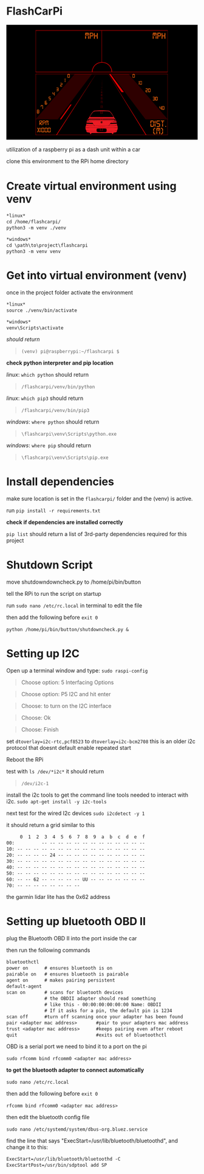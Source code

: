 # FlashCarPi
![background for flashcarpi](https://github.com/BasicWalker/flashcarpi/blob/master/assets/flashretrobackground.jpg?raw=true)

utilization of a raspberry pi as a dash unit within a car

clone this environment to the RPi home directory

# Create virtual environment using venv
```
*linux*
cd /home/flashcarpi/
python3 -m venv ./venv
```
```
*windows*
cd \path\to\project\flashcarpi
python3 -m venv venv
```

# Get into virtual environment (venv)
once in the project folder activate the environment
```
*linux*
source ./venv/bin/activate
```
```
*windows*
venv\Scripts\activate
```
*should return*
>`(venv) pi@raspberrypi:~/flashcarpi $ `

**check python interpreter and pip location**

*linux*: `which python` should return 
>`/flashcarpi/venv/bin/python`

*linux*: `which pip3` should return 
>`/flashcarpi/venv/bin/pip3`

*windows*: `where python` should return 
>`\flashcarpi\venv\Scripts\python.exe`

*windows*: `where pip` should return 
>`\flashcarpi\venv\Scripts\pip.exe `

# Install dependencies
make sure location is set in the `flashcarpi/` folder and the (venv) is active.

run `pip install -r requirements.txt`

**check if dependencies are installed correctly**

`pip list` should return a list of 3rd-party dependencies required for this project

# Shutdown Script
move shutdowndowncheck.py to /home/pi/bin/button

tell the RPi to run the script on startup

 run `sudo nano /etc/rc.local` in terminal to edit the file
 
 then add the following before `exit 0`
 
 `python /home/pi/bin/button/shutdowncheck.py &`

# Setting up I2C
Open up a terminal window and type:  `sudo raspi-config`

>Choose option: 5 Interfacing Options

>Choose option: P5 I2C and hit enter

>Choose:  <Yes> to turn on the I2C interface
  
>Choose: Ok

>Choose:  Finish

set `dtoverlay=i2c-rtc,pcf8523` to `dtoverlay=i2c-bcm2708`
this is an older i2c protocol that doesnt default enable repeated start

Reboot the RPi
  
test with
`ls /dev/*i2c*`
it should return
>`/dev/i2c-1`

install the i2c tools to get the command line tools needed to interact with i2c.  `sudo apt-get install -y i2c-tools`

next test for the wired I2c devices `sudo i2cdetect -y 1`

it should return a grid similar to this


```
     0  1  2  3  4  5  6  7  8  9  a  b  c  d  e  f
00:          -- -- -- -- -- -- -- -- -- -- -- -- -- 
10: -- -- -- -- -- -- -- -- -- -- -- -- -- -- -- -- 
20: -- -- -- -- 24 -- -- -- -- -- -- -- -- -- -- -- 
30: -- -- -- -- -- -- -- -- -- -- -- -- -- -- -- -- 
40: -- -- -- -- -- -- -- -- -- -- -- -- -- -- -- -- 
50: -- -- -- -- -- -- -- -- -- -- -- -- -- -- -- -- 
60: -- -- 62 -- -- -- -- -- UU -- -- -- -- -- -- -- 
70: -- -- -- -- -- -- -- --  
```
the garmin lidar lite has the 0x62 address


# Setting up bluetooth OBD II 
plug the Bluetooth OBD II into the port inside the car

then run the following commands

```
bluetoothctl
power on      # ensures bluetooth is on
pairable on   # ensures bluetooth is pairable
agent on      # makes pairing persistent
default-agent
scan on       # scans for bluetooth devices
              # the OBDII adapter should read something
              # like this - 00:00:00:00:00:00 Name: OBDII
              # If it asks for a pin, the default pin is 1234
scan off      #turn off scanning once your adapter has been found
pair <adapter mac address>       #pair to your adapters mac address
trust <adapter mac address>      #keeps pairing even after reboot
quit                             #exits out of bluetoothctl
```

OBD is a serial port we need to bind it to a port on the pi

`sudo rfcomm bind rfcomm0 <adapter mac address>`

 **to get the bluetooth adapter to connect automatically**
 
 `sudo nano /etc/rc.local`
 
 then add the following before `exit 0`
 
 `rfcomm bind rfcomm0 <adapter mac address>`
 
 then edit the bluetooth config file
 
 `sudo nano /etc/systemd/system/dbus-org.bluez.service`
 
 find the line that says "ExecStart=/usr/lib/bluetooth/bluetoothd", and change it to this:
```
ExecStart=/usr/lib/bluetooth/bluetoothd -C
ExecStartPost=/usr/bin/sdptool add SP
```
